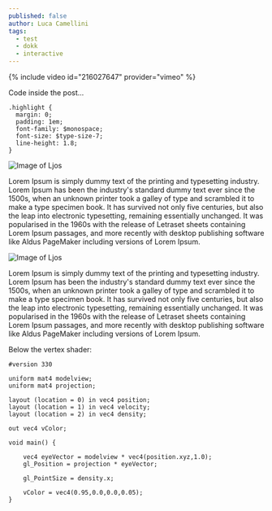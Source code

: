 ```yaml
---
published: false
author: Luca Camellini
tags:
  - test
  - dokk
  - interactive
---
```

{% include video id="216027647" provider="vimeo" %}

Code inside the post...

```
.highlight {
  margin: 0;
  padding: 1em;
  font-family: $monospace;
  font-size: $type-size-7;
  line-height: 1.8;
}
```

![Image of Ljos]({{site.baseurl}}/images/ljos.png)

Lorem Ipsum is simply dummy text of the printing and typesetting industry. Lorem Ipsum has been the industry's standard dummy text ever since the 1500s, when an unknown printer took a galley of type and scrambled it to make a type specimen book. It has survived not only five centuries, but also the leap into electronic typesetting, remaining essentially unchanged. It was popularised in the 1960s with the release of Letraset sheets containing Lorem Ipsum passages, and more recently with desktop publishing software like Aldus PageMaker including versions of Lorem Ipsum.

![Image of Ljos]({{site.baseurl}}/images/stigmergy_dokk.png)

Lorem Ipsum is simply dummy text of the printing and typesetting industry. Lorem Ipsum has been the industry's standard dummy text ever since the 1500s, when an unknown printer took a galley of type and scrambled it to make a type specimen book. It has survived not only five centuries, but also the leap into electronic typesetting, remaining essentially unchanged. It was popularised in the 1960s with the release of Letraset sheets containing Lorem Ipsum passages, and more recently with desktop publishing software like Aldus PageMaker including versions of Lorem Ipsum.

Below the vertex shader:

```
#version 330

uniform mat4 modelview;
uniform mat4 projection;

layout (location = 0) in vec4 position;
layout (location = 1) in vec4 velocity;
layout (location = 2) in vec4 density;

out vec4 vColor;

void main() {

    vec4 eyeVector = modelview * vec4(position.xyz,1.0);
    gl_Position = projection * eyeVector;

    gl_PointSize = density.x;

    vColor = vec4(0.95,0.0,0.0,0.05);
}
```
